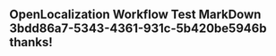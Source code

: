 <properties
ms.topic="hero-topic"
ms.test1="hero-topic"
ms.test2="test"/>

## OpenLocalization Workflow Test MarkDown 3bdd86a7-5343-4361-931c-5b420be5946b thanks!
